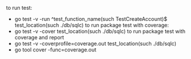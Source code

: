 to run test:
- go test -v -run ^test_function_name(such TestCreateAccount)$ test_location(such ./db/sqlc)
to run package test with coverage:
- go test -v -cover test_location(such ./db/sqlc)
to run package test with coverage and report
- go test -v -coverprofile=coverage.out test_location(such ./db/sqlc)
- go tool cover -func=coverage.out
